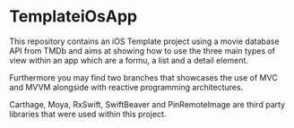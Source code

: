 # TemplateiOsApp

This repository contains an iOS Template project using a movie database API from TMDb and aims at showing how to use
the three main types of view within an app which are a formu, a list and a detail element.

Furthermore you may find two branches that showcases the use of MVC and MVVM alongside with reactive programming architectures.

Carthage, Moya, RxSwift, SwiftBeaver and PinRemoteImage are third party libraries that were used within this project.
